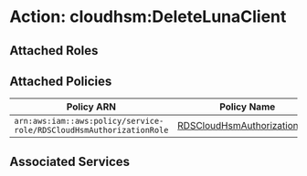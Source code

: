 # Action: cloudhsm:DeleteLunaClient

## Attached Roles

## Attached Policies

| Policy ARN | Policy Name |
|------------|-------------|
| `arn:aws:iam::aws:policy/service-role/RDSCloudHsmAuthorizationRole` | [RDSCloudHsmAuthorizationRole](../policies.md#rdscloudhsmauthorizationrole) |

## Associated Services

